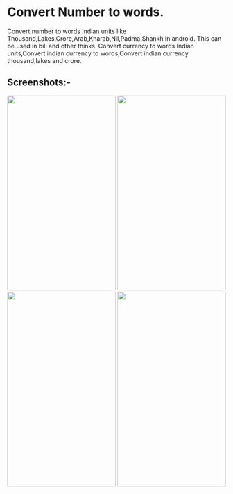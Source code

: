 # Convert Number to words.
Convert number to words Indian units like Thousand,Lakes,Crore,Arab,Kharab,Nil,Padma,Shankh in android.
This can be used in bill and other thinks.
Convert currency to words Indian units,Convert indian currency to words,Convert indian currency thousand,lakes and crore.

## Screenshots:-

<img src="Screenshot/Screenshot_1571299563.png" width="250" height="450" /> <img src="Screenshot/Screenshot_1571299630.png" width="250" height="450" /> 
<img src="Screenshot/Screenshot_1571299644.png" width="250" height="450" /> <img src="Screenshot/Screenshot_1571299649.png" width="250" height="450" />
